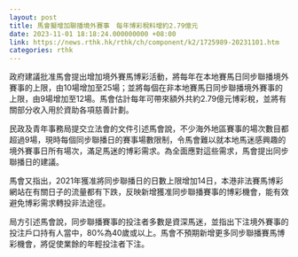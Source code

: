 ```yaml
---
layout: post
title: 馬會擬增加聯播境外賽事　每年博彩稅料增約2.79億元
date: 2023-11-01 18:18:24.000000000 +08:00
link: https://news.rthk.hk/rthk/ch/component/k2/1725989-20231101.htm
categories: rthk
---
```


政府建議批准馬會提出增加境外賽馬博彩活動，將每年在本地賽馬日同步聯播境外賽事的上限，由10場增加至25場；並將每個在非本地賽馬日同步聯播境外賽事的上限，由9場增加至12場。馬會估計每年可帶來額外共約2.79億元博彩稅，並將有關部分收入用於資助各項慈善計劃。

民政及青年事務局提交立法會的文件引述馬會說，不少海外地區賽事的場次數目都超過9場，現時每個同步聯播日的賽事場數限制，令馬會難以就本地馬迷感興趣的境外賽事日所有場次，滿足馬迷的博彩需求。為全面應對這些需求，馬會提出同步聯播日的建議。

馬會又指出，2021年獲准將同步聯播日的日數上限增加14日，本港非法賽馬博彩網站在有關日子的流量都有下跌，反映新增獲准同步聯播賽事的博彩機會，能有效避免博彩需求轉投非法途徑。

局方引述馬會說，同步聯播賽事的投注者多數是資深馬迷，並指出下注境外賽事的投注戶口持有人當中，80%為40歲或以上。馬會不預期新增更多同步聯播賽馬博彩機會，將促使業餘的年輕投注者下注。
